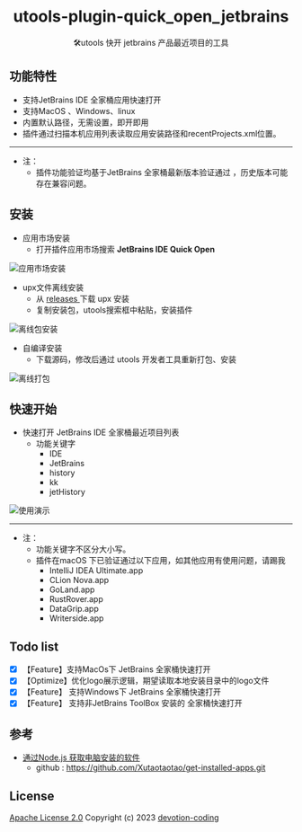 <h1 align="center">
    utools-plugin-quick_open_jetbrains
</h1>

<p align="center">
🛠️utools 快开 jetbrains 产品最近项目的工具
</p>

## 功能特性

- 支持JetBrains IDE 全家桶应用快速打开
- 支持MacOS 、Windows、linux
- 内置默认路径，无需设置，即开即用
- 插件通过扫描本机应用列表读取应用安装路径和recentProjects.xml位置。

-------------

- 注：
    - 插件功能验证均基于JetBrains 全家桶最新版本验证通过 ，历史版本可能存在兼容问题。

## 安装

- 应用市场安装
    - 打开插件应用市场搜索 **JetBrains IDE Quick Open**

![应用市场安装](doc_resource%2F78dfg765df65g7ds5.png)

- upx文件离线安装
    - 从 <a href="https://github.com/devotion-coding/utools-plugin-quick_open_jetbrains/releases"> releases </a> 下载
      upx 安装
    - 复制安装包，utools搜索框中粘贴，安装插件

![离线包安装](doc_resource%2F67fd6gh78df6g8d6.png)

- 自编译安装
    - 下载源码，修改后通过 utools 开发者工具重新打包、安装

![离线打包](doc_resource%2Fd6f7gad687g6df8g68d.png)

## 快速开始

- 快速打开 JetBrains IDE 全家桶最近项目列表
    - 功能关键字
        - IDE
        - JetBrains
        - history
        - kk
        - jetHistory

![使用演示](doc_resource%2F7gds78g687ds6g8sd6g9.png)

-------------

- 注：
    - 功能关键字不区分大小写。
    - 插件在macOS 下已验证通过以下应用，如其他应用有使用问题，请踢我
        - IntelliJ IDEA Ultimate.app
        - CLion Nova.app
        - GoLand.app
        - RustRover.app
        - DataGrip.app
        - Writerside.app

## Todo list

- [x] 【Feature】支持MacOs下 JetBrains 全家桶快速打开
- [x] 【Optimize】优化logo展示逻辑，期望读取本地安装目录中的logo文件
- [x] 【Feature】 支持Windows下 JetBrains 全家桶快速打开
- [x] 【Feature】 支持非JetBrains ToolBox 安装的 全家桶快速打开

## 参考

- <a href='https://zhuanlan.zhihu.com/p/642605255'>通过Node.js 获取电脑安装的软件</a>
  - github : https://github.com/Xutaotaotao/get-installed-apps.git

## License

<a href="https://github.com/devotion-coding/utools-plugin-quick_open_jetbrains/blob/main/LICENSE">Apache License 2.0</a>
Copyright (c) 2023 <a href="https://github.com/devotion-coding">devotion-coding</a>

